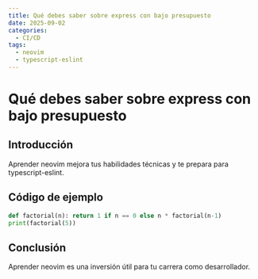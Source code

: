 ```yaml
---
title: Qué debes saber sobre express con bajo presupuesto
date: 2025-09-02
categories:
  - CI/CD
tags:
  - neovim
  - typescript-eslint
---
```


# Qué debes saber sobre express con bajo presupuesto

## Introducción

Aprender neovim mejora tus habilidades técnicas y te prepara para typescript-eslint.

## Código de ejemplo

```python
def factorial(n): return 1 if n == 0 else n * factorial(n-1)
print(factorial(5))
```

## Conclusión

Aprender neovim es una inversión útil para tu carrera como desarrollador.